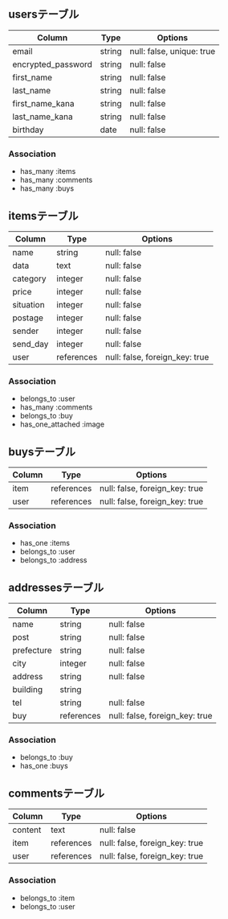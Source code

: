 ## usersテーブル

| Column             | Type     | Options                   |
| ------------------ | -------- | ------------------------- |
| email              | string   | null: false, unique: true |
| encrypted_password | string   | null: false               |
| first_name         | string   | null: false               |
| last_name          | string   | null: false               |
| first_name_kana    | string   | null: false               |
| last_name_kana     | string   | null: false               |
| birthday           | date     | null: false               |


### Association
- has_many :items
- has_many :comments
- has_many :buys

## itemsテーブル

| Column     | Type        | Options                        |
| ---------- | ----------- | ------------------------------ |
| name       | string      | null: false                    |
| data       | text        | null: false                    |
| category   | integer     | null: false                    |
| price      | integer     | null: false                    |
| situation  | integer     | null: false                    |
| postage    | integer     | null: false                    |
| sender     | integer     | null: false                    |
| send_day   | integer     | null: false                    |
| user       | references  | null: false, foreign_key: true |

### Association
- belongs_to :user
- has_many :comments
- belongs_to :buy
- has_one_attached :image

## buysテーブル

| Column    | Type        | Options                        |
| --------- | ----------- | ------------------------------ |
| item      | references  | null: false, foreign_key: true |
| user      | references  | null: false, foreign_key: true |

### Association
- has_one :items
- belongs_to :user
- belongs_to :address

## addressesテーブル

| Column     | Type        | Options                        |
| ---------- | ----------- | ------------------------------ |
| name       | string      | null: false                    |
| post       | string      | null: false                    |
| prefecture | string      | null: false                    |
| city       | integer     | null: false                    |
| address    | string      | null: false                    |
| building   | string      |                                |
| tel        | string      | null: false                    |
| buy        | references  | null: false, foreign_key: true |

### Association
- belongs_to :buy
- has_one :buys

## commentsテーブル

| Column    | Type        | Options                        |
| --------- | ----------- | ------------------------------ |
| content   | text        | null: false                    |
| item      | references  | null: false, foreign_key: true |
| user      | references  | null: false, foreign_key: true |

### Association
- belongs_to :item
- belongs_to :user